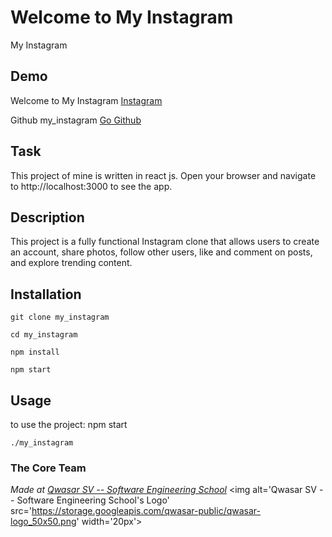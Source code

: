 # Welcome to My Instagram
My Instagram 

## Demo
  Welcome to My Instagram  <a href="https://klimov-insta-clone.netlify.app">Instagram</a></h3>

  Github my_instagram <a href="https://github.com/denislamklimov/my_instagram.git">Go Github</a>

## Task
This project of mine is written in react js. Open your browser and navigate to http://localhost:3000 to see the app.

## Description

This project is a fully functional Instagram clone that allows users to create an account, share photos, follow other users, like and comment on posts, and explore trending content.

## Installation

```
git clone my_instagram
```
```
cd my_instagram
```
```
npm install
```
```
npm start
```


## Usage
to use the project:
    npm start
```
./my_instagram
```

### The Core Team


<span><i>Made at <a href='https://qwasar.io'>Qwasar SV -- Software Engineering School</a></i></span>
<span><img alt='Qwasar SV -- Software Engineering School's Logo' src='https://storage.googleapis.com/qwasar-public/qwasar-logo_50x50.png' width='20px'></span>
